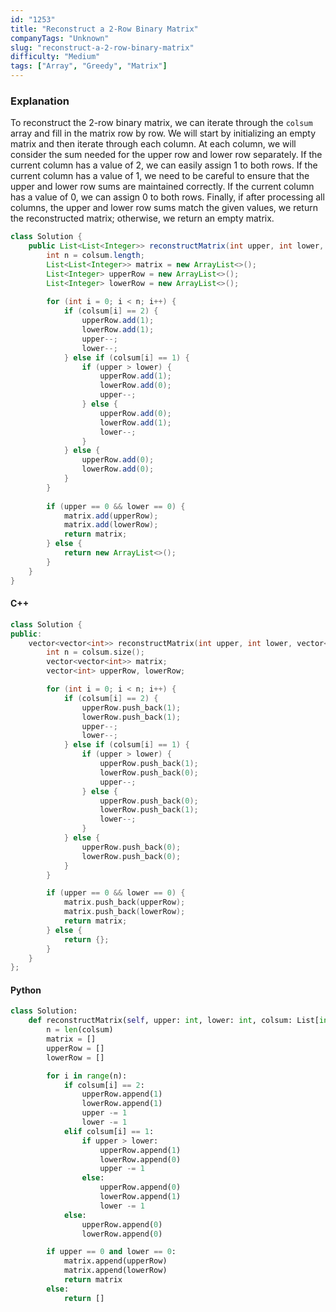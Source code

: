 ```yaml
---
id: "1253"
title: "Reconstruct a 2-Row Binary Matrix"
companyTags: "Unknown"
slug: "reconstruct-a-2-row-binary-matrix"
difficulty: "Medium"
tags: ["Array", "Greedy", "Matrix"]
---
```


### Explanation
To reconstruct the 2-row binary matrix, we can iterate through the `colsum` array and fill in the matrix row by row. We will start by initializing an empty matrix and then iterate through each column. At each column, we will consider the sum needed for the upper row and lower row separately. If the current column has a value of 2, we can easily assign 1 to both rows. If the current column has a value of 1, we need to be careful to ensure that the upper and lower row sums are maintained correctly. If the current column has a value of 0, we can assign 0 to both rows. Finally, if after processing all columns, the upper and lower row sums match the given values, we return the reconstructed matrix; otherwise, we return an empty matrix.

```java
class Solution {
    public List<List<Integer>> reconstructMatrix(int upper, int lower, int[] colsum) {
        int n = colsum.length;
        List<List<Integer>> matrix = new ArrayList<>();
        List<Integer> upperRow = new ArrayList<>();
        List<Integer> lowerRow = new ArrayList<>();
        
        for (int i = 0; i < n; i++) {
            if (colsum[i] == 2) {
                upperRow.add(1);
                lowerRow.add(1);
                upper--;
                lower--;
            } else if (colsum[i] == 1) {
                if (upper > lower) {
                    upperRow.add(1);
                    lowerRow.add(0);
                    upper--;
                } else {
                    upperRow.add(0);
                    lowerRow.add(1);
                    lower--;
                }
            } else {
                upperRow.add(0);
                lowerRow.add(0);
            }
        }
        
        if (upper == 0 && lower == 0) {
            matrix.add(upperRow);
            matrix.add(lowerRow);
            return matrix;
        } else {
            return new ArrayList<>();
        }
    }
}
```

#### C++
```cpp
class Solution {
public:
    vector<vector<int>> reconstructMatrix(int upper, int lower, vector<int>& colsum) {
        int n = colsum.size();
        vector<vector<int>> matrix;
        vector<int> upperRow, lowerRow;

        for (int i = 0; i < n; i++) {
            if (colsum[i] == 2) {
                upperRow.push_back(1);
                lowerRow.push_back(1);
                upper--;
                lower--;
            } else if (colsum[i] == 1) {
                if (upper > lower) {
                    upperRow.push_back(1);
                    lowerRow.push_back(0);
                    upper--;
                } else {
                    upperRow.push_back(0);
                    lowerRow.push_back(1);
                    lower--;
                }
            } else {
                upperRow.push_back(0);
                lowerRow.push_back(0);
            }
        }

        if (upper == 0 && lower == 0) {
            matrix.push_back(upperRow);
            matrix.push_back(lowerRow);
            return matrix;
        } else {
            return {};
        }
    }
};
```

#### Python
```python
class Solution:
    def reconstructMatrix(self, upper: int, lower: int, colsum: List[int]) -> List[List[int]]:
        n = len(colsum)
        matrix = []
        upperRow = []
        lowerRow = []

        for i in range(n):
            if colsum[i] == 2:
                upperRow.append(1)
                lowerRow.append(1)
                upper -= 1
                lower -= 1
            elif colsum[i] == 1:
                if upper > lower:
                    upperRow.append(1)
                    lowerRow.append(0)
                    upper -= 1
                else:
                    upperRow.append(0)
                    lowerRow.append(1)
                    lower -= 1
            else:
                upperRow.append(0)
                lowerRow.append(0)

        if upper == 0 and lower == 0:
            matrix.append(upperRow)
            matrix.append(lowerRow)
            return matrix
        else:
            return []
```